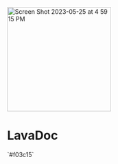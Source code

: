 <img width="242" alt="Screen Shot 2023-05-25 at 4 59 15 PM" src="https://github.com/GucciDeveloper/LavaDoc/assets/130172221/98fc9846-a724-448f-a614-a18c127804d9">
<h1>LavaDoc</h1>
`#f03c15`
